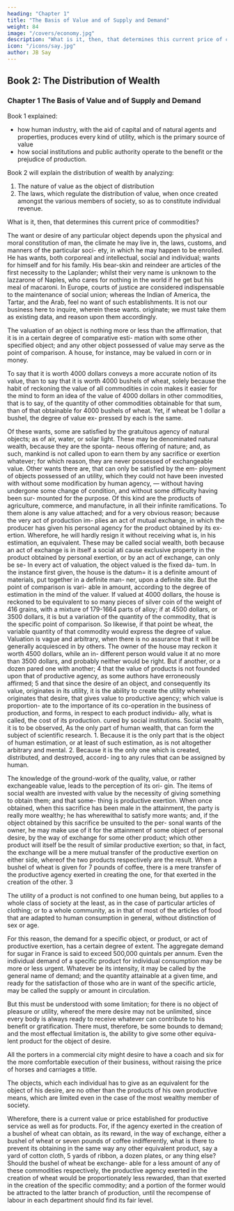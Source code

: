```yaml
---
heading: "Chapter 1"
title: "The Basis of Value and of Supply and Demand"
weight: 84
image: "/covers/economy.jpg"
description: "What is it, then, that determines this current price of commodities?"
icon: "/icons/say.jpg"
author: JB Say
---
```



## Book 2: The Distribution of Wealth

### Chapter 1 The Basis of Value and of Supply and Demand

Book 1 explained:
<!-- The principal phenomena of production have been investigated in the first book; wherein I have shown  -->
- how human industry, with the aid of capital and of natural agents and properties, produces every kind of utility, which is the primary source
of value
- how social institutions and public authority operate to the benefit or the prejudice of production.

Book 2 will explain the distribution of wealth by analyzing:

1. The nature of value as the object of distribution
2. The laws, which regulate the distribution of value, when once created amongst the various members of
society, so as to constitute individual revenue.

What is it, then, that determines this current price of commodities?

The want or desire of any particular object depends upon the
physical and moral constitution of man, the climate he may
live in, the laws, customs, and manners of the particular soci-
ety, in which he may happen to be enrolled. He has wants,
both corporeal and intellectual, social and individual; wants
for himself and for his family. His bear-skin and reindeer are
articles of the first necessity to the Laplander; whilst their
very name is unknown to the lazzarone of Naples, who cares
for nothing in the world if he get but his meal of macaroni. In
Europe, courts of justice are considered indispensable to the
maintenance of social union; whereas the Indian of America,
the Tartar, and the Arab, feel no want of such establishments.
It is not our business here to inquire, wherein these wants.
originate; we must take them as existing data, and reason upon
them accordingly.

The valuation of an object is nothing more or less than the affirmation, that it is in a certain degree of comparative esti-
mation with some other specified object; and any other object possessed of value may serve as the point of comparison.
A house, for instance, may be valued in corn or in money. 

To say that it is worth 4000 dollars conveys a more accurate
notion of its value, than to say that it is worth 4000 bushels of
wheat, solely because the habit of reckoning the value of all
commodities in coin makes it easier for the mind to form an
idea of the value of 4000 dollars in other commodities, that is
to say, of the quantity of other commodities obtainable for
that sum, than of that obtainable for 4000 bushels of wheat.
Yet, if wheat be 1 dollar a bushel, the degree of value ex-
pressed by each is the same.

Of these wants, some are satisfied by the gratuitous agency
of natural objects; as of air, water, or solar light. These may
be denominated natural wealth, because they are the sponta-
neous offering of nature; and, as such, mankind is not called
upon to earn them by any sacrifice or exertion whatever; for
which reason, they are never possessed of exchangeable value.
Other wants there are, that can only be satisfied by the em-
ployment of objects possessed of an utility, which they could
not have been invested with without some modification by
human agency, — without having undergone some change of
condition, and without some difficulty having been sur-
mounted for the purpose. Of this kind are the products of
agriculture, commerce, and manufacture, in all their infinite
ramifications. To them alone is any value attached; and for a
very obvious reason; because the very act of production im-
plies an act of mutual exchange, in which the producer has
given his personal agency for the product obtained by its ex-
ertion. Wherefore, he will hardly resign it without receiving
what is, in his estimation, an equivalent. These may be called
social wealth, both because an act of exchange is in itself a
social ati cause exclusive property in the product obtained by
personal exertion, or by an act of exchange, can only be se-
In every act of valuation, the object valued is the fixed da-
tum. In the instance first given, the house is the datum= it is a
definite amount of materials, put together in a definite man-
ner, upon a definite site. But the point of comparison is vari-
able in amount, according to the degree of estimation in the
mind of the valuer. If valued at 4000 dollars, the house is
reckoned to be equivalent to so many pieces of silver coin of
the weight of 416 grains, with a mixture of 179-1664 parts of
alloy; if at 4500 dollars, or 3500 dollars, it is but a variation
of the quantity of the commodity, that is the specific point of
comparison. So likewise, if that point be wheat, the variable
quantity of that commodity would express the degree of value.
Valuation is vague and arbitrary, when there is no assurance
that it will be generally acquiesced in by others. The owner
of the house may reckon it worth 4500 dollars, while an in-
different person would value it at no more than 3500 dollars,
and probably neither would be right. But if another, or a dozen 
pared one with another; 4 that the value of products is not
founded upon that of productive agency, as some authors have
erroneously affirmed; 5 and that since the desire of an object,
and consequently its value, originates in its utility, it is the
ability to create the utility wherein originates that desire, that
gives value to productive agency; which value is proportion-
ate to the importance of its co-operation in the business of
production, and forms, in respect to each product individu-
ally, what is called, the cost of its production.
cured by social institutions. Social wealth, it is to be observed,
As the only part of human wealth, that can form the subject
of scientific research. 1. Because it is the only part that is the
object of human estimation, or at least of such estimation, as
is not altogether arbitrary and mental. 2. Because it is the
only one which is created, distributed, and destroyed, accord-
ing to any rules that can be assigned by human.

The knowledge of the ground-work of the quality, value, or rather exchangeable value, leads to the perception of its ori-
gin. The items of social wealth are invested with value by the necessity of giving something to obtain them; and that some-
thing is productive exertion. When once obtained, when this sacrifice has been male in the attainment, the party is really
more wealthy; he has wherewithal to satisfy more wants; and, if the object obtained by this sacrifice be unsuited to the per-
sonal wants of the owner, he may make use of it for the attainment of some object of personal desire, by the way of
exchange for some other product; which other product will itself be the result of similar productive exertion; so that, in
fact, the exchange will be a mere mutual transfer of the productive exertion on either side, whereof the two products respectively are the result. When a bushel of wheat is given for 7 pounds of coffee, there is a mere transfer of the productive agency exerted in creating the one, for that exerted in the creation of the other. 3

The utility of a product is not confined to one human being, but applies to a whole class of society at the least, as in the
case of particular articles of clothing; or to a whole community, as in that of most of the articles of food that are adapted
to human consumption in general, without distinction of sex or age. 

For this reason, the demand for a specific object, or product, or act of productive exertion, has a certain degree of
extent. The aggregate demand for sugar in France is said to
exceed 500,000 quintals per annum. Even the individual demand of a specific product for individual consumption may
be more or less urgent. Whatever be its intensity, it may be
called by the general name of demand; and the quantity attainable at a given time, and ready for the satisfaction of those
who are in want of the specific article, may be called the supply or amount in circulation.

But this must be understood with some limitation; for there is no object of pleasure or utility, whereof the mere desire may
not be unlimited, since every body is always ready to receive whatever can contribute to his benefit or gratification. There
must, therefore, be some bounds to demand; and the most effectual limitation is, the ability to give some other equiva-
lent product for the object of desire. 

All the porters in a commercial city might desire to have a coach and six for the more
comfortable execution of their business, without raising the
price of horses and carriages a tittle. 

The objects, which each individual has to give as an equivalent for the object of his
desire, are no other than the products of his own productive
means, which are limited even in the case of the most wealthy
member of society.

Wherefore, there is a current value or price established for productive service as well as for products. For, if the agency
exerted in the creation of a bushel of wheat can obtain, as its reward, in the way of exchange, either a bushel of wheat or
seven pounds of coffee indifferently, what is there to prevent its obtaining in the same way any other equivalent product,
say a yard of cotton cloth, 5 yards of ribbon, a dozen plates, or any thing else? Should the bushel of wheat be exchange-
able for a less amount of any of these commodities respectively, the productive agency exerted in the creation of wheat
would be proportionately less rewarded, than that exerted in the creation of the specific commodity; and a portion of the
former would be attracted to the latter branch of production,
until the recompense of labour in each department should
find its fair level.

